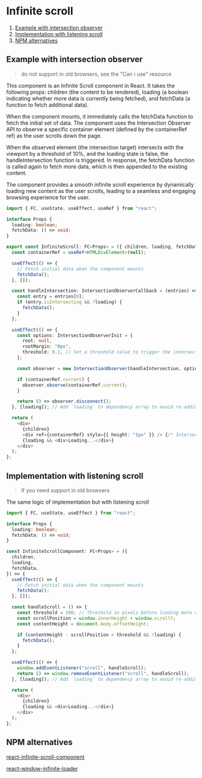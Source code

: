 # Infinite scroll

1. [Example with intersection observer](#example-with-intersection-observer)
2. [Implementation with listening scroll](#implementation-with-listening-scroll)
3. [NPM alternatives](#npm-alternatives)

## Example with intersection observer

> do not support in old browsers, see the "Can i use" resource

This component is an Infinite Scroll component in React. It takes the following props: children (the content to be rendered), loading (a boolean indicating whether more data is currently being fetched), and fetchData (a function to fetch additional data).

When the component mounts, it immediately calls the fetchData function to fetch the initial set of data. The component uses the Intersection Observer API to observe a specific container element (defined by the containerRef ref) as the user scrolls down the page.

When the observed element (the intersection target) intersects with the viewport by a threshold of 10%, and the loading state is false, the handleIntersection function is triggered. In response, the fetchData function is called again to fetch more data, which is then appended to the existing content.

The component provides a smooth infinite scroll experience by dynamically loading new content as the user scrolls, leading to a seamless and engaging browsing experience for the user.

```ts
import { FC, useState, useEffect, useRef } from "react";

interface Props {
  loading: boolean;
  fetchData: () => void;
}

export const InfiniteScroll: FC<Props> = ({ children, loading, fetchData }) => {
  const containerRef = useRef<HTMLDivElement>(null);

  useEffect(() => {
    // Fetch initial data when the component mounts
    fetchData();
  }, []);

  const handleIntersection: IntersectionObserverCallback = (entries) => {
    const entry = entries[0];
    if (entry.isIntersecting && !loading) {
      fetchData();
    }
  };

  useEffect(() => {
    const options: IntersectionObserverInit = {
      root: null,
      rootMargin: "0px",
      threshold: 0.1, // Set a threshold value to trigger the intersection callback
    };

    const observer = new IntersectionObserver(handleIntersection, options);

    if (containerRef.current) {
      observer.observe(containerRef.current);
    }

    return () => observer.disconnect();
  }, [loading]); // Add `loading` to dependency array to avoid re-adding the observer

  return (
    <div>
      {children}
      <div ref={containerRef} style={{ height: "1px" }} /> {/* Intersection target */}
      {loading && <div>Loading...</div>}
    </div>
  );
};
```

## Implementation with listening scroll

> If you need support in old browsers

The same logic of implementation but with listening scroll

```ts
import { FC, useState, useEffect } from "react";

interface Props {
  loading: boolean;
  fetchData: () => void;
}

const InfiniteScrollComponent: FC<Props> = ({
  children,
  loading,
  fetchData,
}) => {
  useEffect(() => {
    // Fetch initial data when the component mounts
    fetchData();
  }, []);

  const handleScroll = () => {
    const threshold = 100; // Threshold in pixels before loading more data
    const scrollPosition = window.innerHeight + window.scrollY;
    const contentHeight = document.body.offsetHeight;

    if (contentHeight - scrollPosition < threshold && !loading) {
      fetchData();
    }
  };

  useEffect(() => {
    window.addEventListener("scroll", handleScroll);
    return () => window.removeEventListener("scroll", handleScroll);
  }, [loading]); // Add `loading` to dependency array to avoid re-adding the event listener

  return (
    <div>
      {children}
      {loading && <div>Loading...</div>}
    </div>
  );
};
```

## NPM alternatives

[react-infinite-scroll-component](https://www.npmjs.com/package/react-infinite-scroll-component)

[react-window-infinite-loader](https://www.npmjs.com/package/react-window-infinite-loader)

